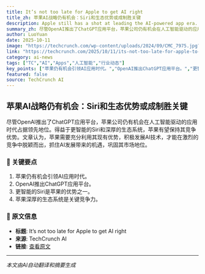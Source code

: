 ```yaml
---
title: It’s not too late for Apple to get AI right
title_zh: 苹果AI战略仍有机会：Siri和生态优势或成制胜关键
description: Apple still has a shot at leading the AI-powered app era. As OpenAI launches its ChatGPT app platform, Apple’s smarter Siri and deep ecosystem could keep it ahead.
summary_zh: 尽管OpenAI推出了ChatGPT应用平台，苹果公司仍有机会在人工智能驱动的应用时代占据领先地位。得益于更智能的Siri和深厚的生态系统，苹果有望保持其竞争优势。文章认为，苹果需要充分利用其现有优势，积极发展AI技术，才能在激烈的竞争中脱颖而出，抓住AI发展带来的机遇，巩固其市场地位。
author: LuoYuan
date: 2025-10-11
image: "https://techcrunch.com/wp-content/uploads/2024/09/CMC_7975.jpg?resize=1200,800"
link: "https://techcrunch.com/2025/10/11/its-not-too-late-for-apple-to-get-ai-right/"
category: ai-news
tags: ["TC","AI","Apps","人工智能","行业动态"]
key_points: ["苹果仍有机会引领AI应用时代。","OpenAI推出ChatGPT应用平台。","更智能的Siri是苹果的优势之一。","苹果深厚的生态系统是关键竞争力。"]
featured: false
source: TechCrunch AI
---
```


## 苹果AI战略仍有机会：Siri和生态优势或成制胜关键

尽管OpenAI推出了ChatGPT应用平台，苹果公司仍有机会在人工智能驱动的应用时代占据领先地位。得益于更智能的Siri和深厚的生态系统，苹果有望保持其竞争优势。文章认为，苹果需要充分利用其现有优势，积极发展AI技术，才能在激烈的竞争中脱颖而出，抓住AI发展带来的机遇，巩固其市场地位。

### 🔑 关键要点
1. 苹果仍有机会引领AI应用时代。
2. OpenAI推出ChatGPT应用平台。
3. 更智能的Siri是苹果的优势之一。
4. 苹果深厚的生态系统是关键竞争力。


### 📰 原文信息
- **标题**: It’s not too late for Apple to get AI right
- **来源**: TechCrunch AI
- **链接**: [查看原文](https://techcrunch.com/2025/10/11/its-not-too-late-for-apple-to-get-ai-right/)

---
*本文由AI自动翻译和摘要生成*
